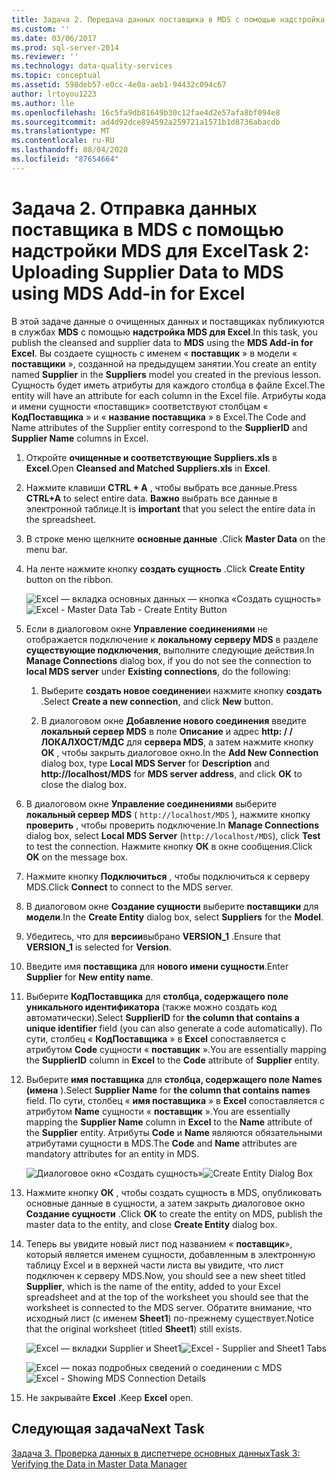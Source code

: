 ```yaml
---
title: Задача 2. Передача данных поставщика в MDS с помощью надстройка MDS для Excel | Документация Майкрософт
ms.custom: ''
ms.date: 03/06/2017
ms.prod: sql-server-2014
ms.reviewer: ''
ms.technology: data-quality-services
ms.topic: conceptual
ms.assetid: 598deb57-e0cc-4e0a-aeb1-94432c094c67
author: lrtoyou1223
ms.author: lle
ms.openlocfilehash: 16c5fa9db81649b30c12fae4d2e57afa8bf094e8
ms.sourcegitcommit: ad4d92dce894592a259721a1571b1d8736abacdb
ms.translationtype: MT
ms.contentlocale: ru-RU
ms.lasthandoff: 08/04/2020
ms.locfileid: "87654664"
---
```

# <a name="task-2-uploading-supplier-data-to-mds-using-mds-add-in-for-excel"></a><span data-ttu-id="855d6-102">Задача 2. Отправка данных поставщика в MDS с помощью надстройки MDS для Excel</span><span class="sxs-lookup"><span data-stu-id="855d6-102">Task 2: Uploading Supplier Data to MDS using MDS Add-in for Excel</span></span>
  <span data-ttu-id="855d6-103">В этой задаче данные о очищенных данных и поставщиках публикуются в службах **MDS** с помощью **надстройка MDS для Excel**.</span><span class="sxs-lookup"><span data-stu-id="855d6-103">In this task, you publish the cleansed and supplier data to **MDS** using the **MDS Add-in for Excel**.</span></span> <span data-ttu-id="855d6-104">Вы создаете сущность с именем « **поставщик** » в модели « **поставщики** », созданной на предыдущем занятии.</span><span class="sxs-lookup"><span data-stu-id="855d6-104">You create an entity named **Supplier** in the **Suppliers** model you created in the previous lesson.</span></span> <span data-ttu-id="855d6-105">Сущность будет иметь атрибуты для каждого столбца в файле Excel.</span><span class="sxs-lookup"><span data-stu-id="855d6-105">The entity will have an attribute for each column in the Excel file.</span></span> <span data-ttu-id="855d6-106">Атрибуты кода и имени сущности «поставщик» соответствуют столбцам « **КодПоставщика** » и « **название поставщика** » в Excel.</span><span class="sxs-lookup"><span data-stu-id="855d6-106">The Code and Name attributes of the Supplier entity correspond to the **SupplierID** and **Supplier Name** columns in Excel.</span></span>  
  
1.  <span data-ttu-id="855d6-107">Откройте **очищенные и соответствующие Suppliers.xls** в **Excel**.</span><span class="sxs-lookup"><span data-stu-id="855d6-107">Open **Cleansed and Matched Suppliers.xls** in **Excel**.</span></span>  
  
2.  <span data-ttu-id="855d6-108">Нажмите клавиши **CTRL + A** , чтобы выбрать все данные.</span><span class="sxs-lookup"><span data-stu-id="855d6-108">Press **CTRL+A** to select entire data.</span></span> <span data-ttu-id="855d6-109">**Важно** выбрать все данные в электронной таблице.</span><span class="sxs-lookup"><span data-stu-id="855d6-109">It is **important** that you select the entire data in the spreadsheet.</span></span>  
  
3.  <span data-ttu-id="855d6-110">В строке меню щелкните **основные данные** .</span><span class="sxs-lookup"><span data-stu-id="855d6-110">Click **Master Data** on the menu bar.</span></span>  
  
4.  <span data-ttu-id="855d6-111">На ленте нажмите кнопку **создать сущность** .</span><span class="sxs-lookup"><span data-stu-id="855d6-111">Click **Create Entity** button on the ribbon.</span></span>  
  
     <span data-ttu-id="855d6-112">![Excel — вкладка основных данных — кнопка «Создать сущность»](../../2014/tutorials/media/et-ulingsdtomdsusingmdsaddinforexcel-01.jpg "Excel — вкладка основных данных — кнопка «Создать сущность»")</span><span class="sxs-lookup"><span data-stu-id="855d6-112">![Excel - Master Data Tab - Create Entity Button](../../2014/tutorials/media/et-ulingsdtomdsusingmdsaddinforexcel-01.jpg "Excel - Master Data Tab - Create Entity Button")</span></span>  
  
5.  <span data-ttu-id="855d6-113">Если в диалоговом окне **Управление соединениями** не отображается подключение к **локальному серверу MDS** в разделе **существующие подключения**, выполните следующие действия.</span><span class="sxs-lookup"><span data-stu-id="855d6-113">In **Manage Connections** dialog box, if you do not see the connection to **local MDS server** under **Existing connections**, do the following:</span></span>  
  
    1.  <span data-ttu-id="855d6-114">Выберите **создать новое соединение**и нажмите кнопку **создать** .</span><span class="sxs-lookup"><span data-stu-id="855d6-114">Select **Create a new connection**, and click **New** button.</span></span>  
  
    2.  <span data-ttu-id="855d6-115">В диалоговом окне **Добавление нового соединения** введите **локальный сервер MDS** в поле **Описание** и адрес **http: \/ /ЛОКАЛХОСТ/МДС** для **сервера MDS**, а затем нажмите кнопку **ОК** , чтобы закрыть диалоговое окно.</span><span class="sxs-lookup"><span data-stu-id="855d6-115">In the **Add New Connection** dialog box, type **Local MDS Server** for **Description** and **http:\//localhost/MDS** for **MDS server address**, and click **OK** to close the dialog box.</span></span>  
  
6.  <span data-ttu-id="855d6-116">В диалоговом окне **Управление соединениями** выберите **локальный сервер MDS** ( `http://localhost/MDS` ), нажмите кнопку **проверить** , чтобы проверить подключение.</span><span class="sxs-lookup"><span data-stu-id="855d6-116">In **Manage Connections** dialog box, select **Local MDS Server** (`http://localhost/MDS`), click **Test** to test the connection.</span></span> <span data-ttu-id="855d6-117">Нажмите кнопку **ОК** в окне сообщения.</span><span class="sxs-lookup"><span data-stu-id="855d6-117">Click **OK** on the message box.</span></span>  
  
7.  <span data-ttu-id="855d6-118">Нажмите кнопку **Подключиться** , чтобы подключиться к серверу MDS.</span><span class="sxs-lookup"><span data-stu-id="855d6-118">Click **Connect** to connect to the MDS server.</span></span>  
  
8.  <span data-ttu-id="855d6-119">В диалоговом окне **Создание сущности** выберите **поставщики** для **модели**.</span><span class="sxs-lookup"><span data-stu-id="855d6-119">In the **Create Entity** dialog box, select **Suppliers** for the **Model**.</span></span>  
  
9. <span data-ttu-id="855d6-120">Убедитесь, что для **версии**выбрано **VERSION_1** .</span><span class="sxs-lookup"><span data-stu-id="855d6-120">Ensure that **VERSION_1** is selected for **Version**.</span></span>  
  
10. <span data-ttu-id="855d6-121">Введите имя **поставщика** для **нового имени сущности**.</span><span class="sxs-lookup"><span data-stu-id="855d6-121">Enter **Supplier** for **New entity name**.</span></span>  
  
11. <span data-ttu-id="855d6-122">Выберите **КодПоставщика** для **столбца, содержащего поле уникального идентификатора** (также можно создать код автоматически).</span><span class="sxs-lookup"><span data-stu-id="855d6-122">Select **SupplierID** for **the column that contains a unique identifier** field (you can also generate a code automatically).</span></span> <span data-ttu-id="855d6-123">По сути, столбец « **КодПоставщика** » в **Excel** сопоставляется с атрибутом **Code** сущности « **поставщик** ».</span><span class="sxs-lookup"><span data-stu-id="855d6-123">You are essentially mapping the **SupplierID** column in **Excel** to the **Code** attribute of **Supplier** entity.</span></span>  
  
12. <span data-ttu-id="855d6-124">Выберите **имя поставщика** для **столбца, содержащего поле Names (имена** ).</span><span class="sxs-lookup"><span data-stu-id="855d6-124">Select **Supplier Name** for **the column that contains names** field.</span></span> <span data-ttu-id="855d6-125">По сути, столбец « **имя поставщика** » в **Excel** сопоставляется с атрибутом **Name** сущности « **поставщик** ».</span><span class="sxs-lookup"><span data-stu-id="855d6-125">You are essentially mapping the **Supplier Name** column in **Excel** to the **Name** attribute of the **Supplier** entity.</span></span> <span data-ttu-id="855d6-126">Атрибуты **Code** и **Name** являются обязательными атрибутами сущности в MDS.</span><span class="sxs-lookup"><span data-stu-id="855d6-126">The **Code** and **Name** attributes are mandatory attributes for an entity in MDS.</span></span>  
  
     <span data-ttu-id="855d6-127">![Диалоговое окно «Создать сущность»](../../2014/tutorials/media/et-ulingsdtomdsusingmdsaddinforexcel-02.jpg "Диалоговое окно «Создать сущность»")</span><span class="sxs-lookup"><span data-stu-id="855d6-127">![Create Entity Dialog Box](../../2014/tutorials/media/et-ulingsdtomdsusingmdsaddinforexcel-02.jpg "Create Entity Dialog Box")</span></span>  
  
13. <span data-ttu-id="855d6-128">Нажмите кнопку **ОК** , чтобы создать сущность в MDS, опубликовать основные данные в сущности, а затем закрыть диалоговое окно **Создание сущности** .</span><span class="sxs-lookup"><span data-stu-id="855d6-128">Click **OK** to create the entity on MDS, publish the master data to the entity, and close **Create Entity** dialog box.</span></span>  
  
14. <span data-ttu-id="855d6-129">Теперь вы увидите новый лист под названием « **поставщик**», который является именем сущности, добавленным в электронную таблицу Excel и в верхней части листа вы увидите, что лист подключен к серверу MDS.</span><span class="sxs-lookup"><span data-stu-id="855d6-129">Now, you should see a new sheet titled **Supplier**, which is the name of the entity, added to your Excel spreadsheet and at the top of the worksheet you should see that the worksheet is connected to the MDS server.</span></span> <span data-ttu-id="855d6-130">Обратите внимание, что исходный лист (с именем **Sheet1**) по-прежнему существует.</span><span class="sxs-lookup"><span data-stu-id="855d6-130">Notice that the original worksheet (titled **Sheet1**) still exists.</span></span>  
  
     <span data-ttu-id="855d6-131">![Excel — вкладки Supplier и Sheet1](../../2014/tutorials/media/et-ulingsdtomdsusingmdsaddinforexcel-03.jpg "Excel — вкладки Supplier и Sheet1")</span><span class="sxs-lookup"><span data-stu-id="855d6-131">![Excel - Supplier and Sheet1 Tabs](../../2014/tutorials/media/et-ulingsdtomdsusingmdsaddinforexcel-03.jpg "Excel - Supplier and Sheet1 Tabs")</span></span>  
  
     <span data-ttu-id="855d6-132">![Excel — показ подробных сведений о соединении с MDS](../../2014/tutorials/media/et-ulingsdtomdsusingmdsaddinforexcel-04.jpg "Excel — показ подробных сведений о соединении с MDS")</span><span class="sxs-lookup"><span data-stu-id="855d6-132">![Excel - Showing MDS Connection Details](../../2014/tutorials/media/et-ulingsdtomdsusingmdsaddinforexcel-04.jpg "Excel - Showing MDS Connection Details")</span></span>  
  
15. <span data-ttu-id="855d6-133">Не закрывайте **Excel** .</span><span class="sxs-lookup"><span data-stu-id="855d6-133">Keep **Excel** open.</span></span>  
  
## <a name="next-task"></a><span data-ttu-id="855d6-134">Следующая задача</span><span class="sxs-lookup"><span data-stu-id="855d6-134">Next Task</span></span>  
 [<span data-ttu-id="855d6-135">Задача 3. Проверка данных в диспетчере основных данных</span><span class="sxs-lookup"><span data-stu-id="855d6-135">Task 3: Verifying the Data in Master Data Manager</span></span>](../../2014/tutorials/task-3-verifying-the-data-in-master-data-manager.md)  
  
  

